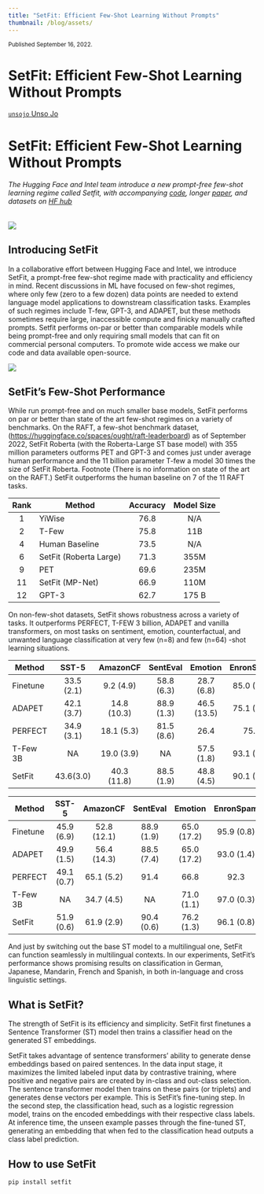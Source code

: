 ```yaml
---
title: "SetFit: Efficient Few-Shot Learning Without Prompts"
thumbnail: /blog/assets/
---
```

<div class="blog-metadata">
    <small>Published September 16, 2022.</small>
   
<h1>SetFit: Efficient Few-Shot Learning Without Prompts</h1>

</div>

<div class="author-card">
    <a href="/unsojo">
        <div class="bfc">
            <code>unsojo</code>
            <span class="fullname">Unso Jo</span>
        </div>
  </a>
</div>




# SetFit: Efficient Few-Shot Learning Without Prompts
###### The Hugging Face and Intel team introduce a new prompt-free few-shot learning regime called Setfit, with accompanying [code](https://github.com/SetFit/setfit), longer [paper](), and datasets on [HF hub](https://huggingface.co/SetFit)

<kbd>
<img src="assets/gpt3_stone.png">
</kbd>


## Introducing SetFit
In a collaborative effort between Hugging Face and Intel, we introduce SetFit, a prompt-free few-shot regime made with practicality and efficiency in mind. Recent discussions in ML have focused on few-shot regimes, where only few (zero to a few dozen) data points are needed to extend language model applications to downstream classification tasks. Examples of such regimes include T-few, GPT-3, and ADAPET, but these methods sometimes require large, inaccessible compute and finicky manually crafted prompts. Setfit performs on-par or better than comparable models while being prompt-free and only requiring small models that can fit on commercial personal computers. To promote wide access we make our code and data available open-source. 


<kbd>
<img src="assets/incremental_graph.png">
</kbd>

## SetFit’s Few-Shot Performance
While run prompt-free and on much smaller base models, SetFit performs on par or better than state of the art few-shot regimes on a variety of benchmarks. On the RAFT, a few-shot benchmark dataset, (https://huggingface.co/spaces/ought/raft-leaderboard)  as of September 2022, SetFit Roberta (with the Roberta-Large ST base model) with 355 million parameters outforms PET and GPT-3 and comes just under average human performance and the 11 billion parameter T-few a model 30 times the size of SetFit Roberta. Footnote (There is no information on state of the art on the RAFT.) SetFit outperforms the human baseline on 7 of the 11 RAFT tasks. 

| Rank | Method | Accuracy | Model Size | 
| :------: | ------ | :------: | :------: | 
| 1 | YiWise | 76.8 | N/A |
| 2 | T-Few | 75.8 | 11B | 
| 4 | Human Baseline | 73.5 | N/A | 
| 6 | SetFit (Roberta Large) | 71.3 | 355M |
| 9 | PET | 69.6 | 235M |
| 11 | SetFit (MP-Net) | 66.9 | 110M |
| 12 | GPT-3 | 62.7 | 175 B |


On non-few-shot datasets, SetFit shows robustness across a variety of tasks. It outperforms PERFECT, T-FEW 3 billion, ADAPET and vanilla transformers, on most tasks on sentiment, emotion, counterfactual, and unwanted language classification at very few (n=8) and few (n=64) -shot learning situations. 

| Method | SST-5 | AmazonCF | SentEval | Emotion | EnronSpam | AGNews | Average |
| ---- | :----: | :----: | :----: | :----: | :----: | :----: | :----: | 
| Finetune | 33.5 (2.1) | 9.2 (4.9) | 58.8 (6.3) | 28.7 (6.8) | 85.0 (6.0) | 81.7 (3.8) | 49.5 (5.0)|
| ADAPET | 42.1 (3.7) | 14.8 (10.3) | 88.9 (1.3) | 46.5 (13.5) | 75.1 (5.0) | 74.3 (15.0) | 57.0 (8.1)|
| PERFECT | 34.9 (3.1) | 18.1 (5.3) | 81.5 (8.6) | 26.4  | 75.9 | 64.2 | NA |
|T-Few 3B | NA | 19.0 (3.9) | NA | 57.5 (1.8) | 93.1 (1.6) | NA | NA | 
|SetFit| 43.6(3.0) | 40.3 (11.8) | 88.5 (1.9) | 48.8 (4.5) | 90.1 (3.4) | 82.9 (2.8) | 65.7 (4.6) | 

| Method | SST-5 | AmazonCF | SentEval | Emotion | EnronSpam | AGNews | Average |
| ---- | :----: | :----: | :----: | :----: | :----: | :----: | :----: | 
| Finetune | 45.9 (6.9) | 52.8 (12.1) | 88.9 (1.9) | 65.0 (17.2) | 95.9 (0.8) | 88.4 (0.9) | 72.8 (6.6)|
| ADAPET | 49.9 (1.5) | 56.4 (14.3) | 88.5 (7.4) | 65.0 (17.2) | 93.0 (1.4) | 85.3 (10.4) | 74.9 (6.1)|
| PERFECT | 49.1 (0.7) | 65.1 (5.2) | 91.4  | 66.8  | 92.3 | 88.7 | NA |
|T-Few 3B | NA | 34.7 (4.5) | NA | 71.0 (1.1) | 97.0 (0.3) | NA | NA | 
|SetFit| 51.9 (0.6) | 61.9 (2.9) | 90.4 (0.6) | 76.2 (1.3) | 96.1 (0.8) | 88.0 (0.7) | 77.4 (1.2) | 




And just by switching out the base ST model to a multilingual one, SetFit can function seamlessly in multilingual contexts. In our experiments, SetFit’s performance shows promising results on classification in German, Japanese, Mandarin, French and Spanish, in both in-language and cross linguistic settings.

## What is SetFit?

The strength of SetFit is its efficiency and simplicity. SetFit first finetunes a Sentence Transformer (ST) model then trains a classifier head on the generated ST embeddings. 


SetFit takes advantage of sentence transformers’ ability to generate dense embeddings based on paired sentences. In the data input stage, it maximizes the limited labeled input data by contrastive training, where positive and negative pairs are created by in-class and out-class selection. The sentence transformer model then trains on these pairs (or triplets) and generates dense vectors per example. This is SetFit’s fine-tuning step. In the second step, the classification head, such as a logistic regression model, trains on the encoded embeddings with their respective class labels. At inference time, the unseen example passes through the fine-tuned ST, generating an embedding that when fed to the classification head outputs a class label prediction.

## How to use SetFit

```sh
pip install setfit
```
